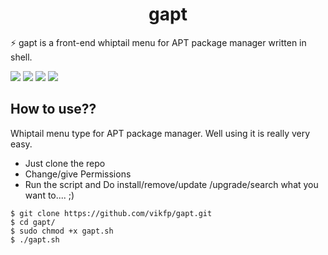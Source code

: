 <div align="center">
  
# gapt
</div>
<p>⚡ gapt is a front-end whiptail menu for APT package manager written in shell.
</p>
<img src="https://img.shields.io/github/stars/vikfp/gapt?color=e57474&labelColor=1e2528&style=for-the-badge"> <img src="https://img.shields.io/github/issues/vikfp/gapt?color=67b0e8&labelColor=1e2528&style=for-the-badge">
<img src="https://img.shields.io/static/v1?label=license&message=MIT&color=8ccf7e&labelColor=1e2528&style=for-the-badge">
<img src="https://img.shields.io/github/forks/vikfp/gapt?color=e5c76b&labelColor=1e2528&style=for-the-badge">
<br>

## How to use??
Whiptail menu type for APT package manager.
Well using it is really very easy.

- Just clone the repo
- Change/give Permissions
- Run the script and Do install/remove/update /upgrade/search what you want to....  ;)



```
$ git clone https://github.com/vikfp/gapt.git
$ cd gapt/
$ sudo chmod +x gapt.sh
$ ./gapt.sh
```


